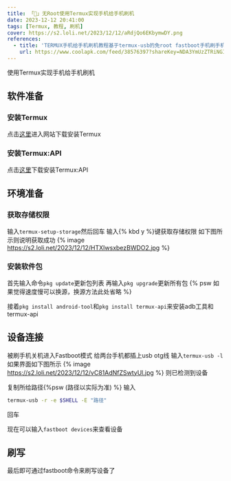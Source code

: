 ```yaml
---
title: 「📱」无Root使用Termux实现手机给手机刷机
date: 2023-12-12 20:41:00
tags: [Termux, 教程, 刷机]
cover: https://s2.loli.net/2023/12/12/aRdjQo6EKbymwDY.png
references:
  - title: 'TERMUX手机给手机刷机教程基于termux-usb的免root fastboot手机刷手机记录贴'
    url: https://www.coolapk.com/feed/38576397?shareKey=NDA3YmUzZTRiNGIwNjU3ODU3MDQ~&shareUid=22523276&shareFrom=com.coolapk.market_13.3.1
---
```


使用Termux实现手机给手机刷机

<!--more-->

## 软件准备

### 安装Termux

点击[这里](https://f-droid.org/zh_Hans/packages/com.termux/)进入网站下载安装Termux

### 安装Termux:API
点击[这里](https://f-droid.org/packages/com.termux.api/)下载安装Termux:API

## 环境准备
### 获取存储权限
输入`termux-setup-storage`然后回车
输入{% kbd y %}键获取存储权限
如下图所示则说明获取成功
{% image https://s2.loli.net/2023/12/12/HTXIwsxbezBWDO2.jpg %}
### 安装软件包
首先输入命令`pkg update`更新包列表
再输入`pkg upgrade`更新所有包
{% psw 如果觉得速度慢可以换源，换源方法此处省略 %}

接着`pkg install android-tool`和`pkg install termux-api`来安装adb工具和termux-api
## 设备连接
被刷手机关机进入Fastboot模式
给两台手机都插上usb otg线
输入`termux-usb -l`
如果界面如下图所示
{% image https://s2.loli.net/2023/12/12/vC81AdNfZSwtyUl.jpg %}
则已检测到设备

复制所给路径{%psw (路径以实际为准) %}
输入
``` BASH
termux-usb -r -e $SHELL -E "路径"
```
回车

现在可以输入`fastboot devices`来查看设备
## 刷写
最后即可通过fastboot命令来刷写设备了
